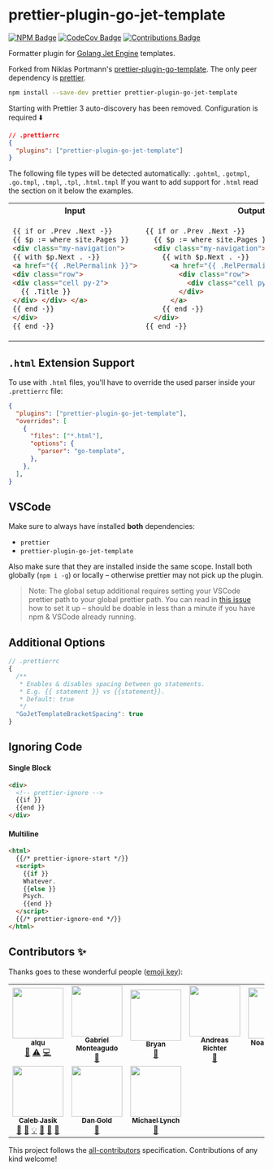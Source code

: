 # prettier-plugin-go-jet-template

[![NPM Badge](https://img.shields.io/npm/v/prettier-plugin-go-jet-template)](https://www.npmjs.com/package/prettier-plugin-go-jet-template) [![CodeCov Badge](https://img.shields.io/codecov/c/github/james-andrewsmith/prettier-plugin-go-jet-template)](https://codecov.io/gh/james-andrewsmith/prettier-plugin-go-jet-template) [![Contributions Badge](https://img.shields.io/github/all-contributors/james-andrewsmith/prettier-plugin-go-jet-template)](#contributors-)

Formatter plugin for [Golang Jet Engine](https://github.com/CloudyKit/jet) templates. 

Forked from Niklas Portmann's [prettier-plugin-go-template](https://github.com/NiklasPor/prettier-plugin-go-template). The only peer dependency is [prettier](https://www.npmjs.com/package/prettier).

```bash
npm install --save-dev prettier prettier-plugin-go-jet-template
```

Starting with Prettier 3 auto-discovery has been removed. Configuration is required ⬇️

```json
// .prettierrc
{
  "plugins": ["prettier-plugin-go-jet-template"]
}
```

The following file types will be detected automatically:
`.gohtml`, `.gotmpl`, `.go.tmpl`, `.tmpl`, `.tpl`, `.html.tmpl`
If you want to add support for `.html` read the section on it below the examples.

<table>
<tr>
<th>Input</th>
<th>Output</th>
</tr>
<tr>
<td>

<!-- prettier-ignore-start -->
```html
{{ if or .Prev .Next -}}
{{ $p := where site.Pages }}
<div class="my-navigation">
{{ with $p.Next . -}}
<a href="{{ .RelPermalink }}">
<div class="row">
<div class="cell py-2">
  {{ .Title }} 
</div> </div> </a>
{{ end -}}
</div>
{{ end -}}
```
<!-- prettier-ignore-end -->

</td>
<td>

<!-- prettier-ignore-start -->
```html
{{ if or .Prev .Next -}}
  {{ $p := where site.Pages }}
  <div class="my-navigation">
    {{ with $p.Next . -}}
      <a href="{{ .RelPermalink }}">
        <div class="row">
          <div class="cell py-2">{{ .Title }}</div>
        </div>
      </a>
    {{ end -}}
  </div>
{{ end -}}
```
<!-- prettier-ignore-end -->

</td>
</tr>
</table>

## `.html` Extension Support

To use with `.html` files, you'll have to override the used parser inside your `.prettierrc` file:

```json
{
  "plugins": ["prettier-plugin-go-jet-template"],
  "overrides": [
    {
      "files": ["*.html"],
      "options": {
        "parser": "go-template",
      },
    },
  ],
}
```

## VSCode

Make sure to always have installed **both** dependencies:

- `prettier`
- `prettier-plugin-go-jet-template`

Also make sure that they are installed inside the same scope.
Install both globally (`npm i -g`) or locally – otherwise prettier may not pick up the plugin.

> Note: The global setup additional requires setting your VSCode prettier path to your global prettier path. You can read in [this issue](https://github.com/NiklasPor/prettier-plugin-go-template/issues/58#issuecomment-1085060511) how to set it up – should be doable in less than a minute if you have npm & VSCode already running.

## Additional Options

```js
// .prettierrc
{
  /**
   * Enables & disables spacing between go statements.
   * E.g. {{ statement }} vs {{statement}}.
   * Default: true
   */
  "GoJetTemplateBracketSpacing": true
}
```

## Ignoring Code

#### Single Block

```html
<div>
  <!-- prettier-ignore -->
  {{if }}
  {{end }}
</div>
```

#### Multiline

```html
<html>
  {{/* prettier-ignore-start */}}
  <script>
    {{if }}
    Whatever.
    {{else }}
    Psych.
    {{end }}
  </script>
  {{/* prettier-ignore-end */}}
</html>
```

## Contributors ✨

Thanks goes to these wonderful people ([emoji key](https://allcontributors.org/docs/en/emoji-key)):

<!-- ALL-CONTRIBUTORS-LIST:START - Do not remove or modify this section -->
<!-- prettier-ignore-start -->
<!-- markdownlint-disable -->
<table>
  <tr>
    <td align="center"><a href="https://github.com/alqu"><img src="https://avatars1.githubusercontent.com/u/12250845?v=4?s=100" width="100px;" alt=""/><br /><sub><b>alqu</b></sub></a><br /><a href="https://github.com/james-andrewsmith/prettier-plugin-go-jet-template/issues?q=author%3Aalqu" title="Bug reports">🐛</a> <a href="https://github.com/james-andrewsmith/prettier-plugin-go-jet-template/commits?author=alqu" title="Tests">⚠️</a> <a href="https://github.com/james-andrewsmith/prettier-plugin-go-jet-template/commits?author=alqu" title="Code">💻</a></td>
    <td align="center"><a href="https://www.gabrielmaldi.com"><img src="https://avatars3.githubusercontent.com/u/3728897?v=4?s=100" width="100px;" alt=""/><br /><sub><b>Gabriel Monteagudo</b></sub></a><br /><a href="https://github.com/james-andrewsmith/prettier-plugin-go-jet-template/issues?q=author%3Agabrielmaldi" title="Bug reports">🐛</a></td>
    <td align="center"><a href="https://github.com/bgold0"><img src="https://avatars1.githubusercontent.com/u/4645400?v=4?s=100" width="100px;" alt=""/><br /><sub><b>Bryan</b></sub></a><br /><a href="https://github.com/james-andrewsmith/prettier-plugin-go-jet-template/issues?q=author%3Abgold0" title="Bug reports">🐛</a></td>
    <td align="center"><a href="http://richtera.org"><img src="https://avatars2.githubusercontent.com/u/708186?v=4?s=100" width="100px;" alt=""/><br /><sub><b>Andreas Richter</b></sub></a><br /><a href="https://github.com/james-andrewsmith/prettier-plugin-go-jet-template/issues?q=author%3Arichtera" title="Bug reports">🐛</a></td>
    <td align="center"><a href="https://noahbrenner.github.io/"><img src="https://avatars3.githubusercontent.com/u/24858379?v=4?s=100" width="100px;" alt=""/><br /><sub><b>Noah Brenner</b></sub></a><br /><a href="https://github.com/james-andrewsmith/prettier-plugin-go-jet-template/commits?author=noahbrenner" title="Code">💻</a> <a href="https://github.com/james-andrewsmith/prettier-plugin-go-jet-template/commits?author=noahbrenner" title="Documentation">📖</a></td>
    <td align="center"><a href="https://silverwind.io"><img src="https://avatars1.githubusercontent.com/u/115237?v=4?s=100" width="100px;" alt=""/><br /><sub><b>silverwind</b></sub></a><br /><a href="#ideas-silverwind" title="Ideas, Planning, & Feedback">🤔</a></td>
    <td align="center"><a href="https://codeberg.org/cpence"><img src="https://avatars0.githubusercontent.com/u/297075?v=4?s=100" width="100px;" alt=""/><br /><sub><b>Charles Pence</b></sub></a><br /><a href="https://github.com/james-andrewsmith/prettier-plugin-go-jet-template/issues?q=author%3Acpence" title="Bug reports">🐛</a></td>
  </tr>
  <tr>
    <td align="center"><a href="http://jasik.xyz"><img src="https://avatars.githubusercontent.com/u/10626596?v=4?s=100" width="100px;" alt=""/><br /><sub><b>Caleb Jasik</b></sub></a><br /><a href="https://github.com/james-andrewsmith/prettier-plugin-go-jet-template/issues?q=author%3Ajasikpark" title="Bug reports">🐛</a> <a href="https://github.com/james-andrewsmith/prettier-plugin-go-jet-template/commits?author=jasikpark" title="Documentation">📖</a> <a href="#example-jasikpark" title="Examples">💡</a> <a href="#ideas-jasikpark" title="Ideas, Planning, & Feedback">🤔</a> <a href="#maintenance-jasikpark" title="Maintenance">🚧</a> <a href="#question-jasikpark" title="Answering Questions">💬</a></td>
    <td align="center"><a href="http://DanGold.me"><img src="https://avatars.githubusercontent.com/u/8890238?v=4?s=100" width="100px;" alt=""/><br /><sub><b>Dan Gold</b></sub></a><br /><a href="https://github.com/james-andrewsmith/prettier-plugin-go-jet-template/issues?q=author%3ALandGod" title="Bug reports">🐛</a></td>
    <td align="center"><a href="https://mtlynch.io"><img src="https://avatars.githubusercontent.com/u/7783288?v=4?s=100" width="100px;" alt=""/><br /><sub><b>Michael Lynch</b></sub></a><br /><a href="https://github.com/james-andrewsmith/prettier-plugin-go-jet-template/issues?q=author%3Amtlynch" title="Bug reports">🐛</a></td>
  </tr>
</table>

<!-- markdownlint-restore -->
<!-- prettier-ignore-end -->

<!-- ALL-CONTRIBUTORS-LIST:END -->

This project follows the [all-contributors](https://github.com/all-contributors/all-contributors) specification. Contributions of any kind welcome!
